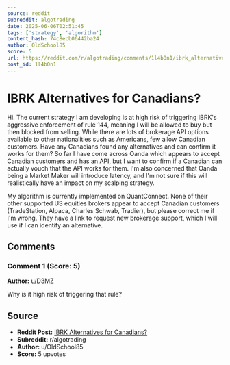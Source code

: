 ```yaml
---
source: reddit
subreddit: algotrading
date: 2025-06-06T02:51:45
tags: ['strategy', 'algorithm']
content_hash: 74c8ecb06442ba24
author: OldSchool85
score: 5
url: https://reddit.com/r/algotrading/comments/1l4b0n1/ibrk_alternatives_for_canadians/
post_id: 1l4b0n1
---
```


# IBRK Alternatives for Canadians?

Hi. The current strategy I am developing is at high risk of triggering IBRK's aggressive enforcement of rule 144, meaning I will be allowed to buy but then blocked from selling. While there are lots of brokerage API options available to other nationalities such as Americans, few allow Canadian customers. Have any Canadians found any alternatives and can confirm it works for them? So far I have come across Oanda which appears to accept Canadian customers and has an API, but I want to confirm if a Canadian can actually vouch that the API works for them. I'm also concerned that Oanda being a Market Maker will introduce latency, and I'm not sure if this will realistically have an impact on my scalping strategy.

My algorithm is currently implemented on QuantConnect. None of their other supported US equities brokers appear to accept Canadian customers (TradeStation, Alpaca, Charles Schwab, Tradier), but please correct me if I'm wrong. They have a link to request new brokerage support, which I will use if I can identify an alternative.

## Comments

### Comment 1 (Score: 5)

**Author:** u/D3MZ

Why is it high risk of triggering that rule?

## Source

- **Reddit Post:** [IBRK Alternatives for Canadians?](https://reddit.com/r/algotrading/comments/1l4b0n1/ibrk_alternatives_for_canadians/)
- **Subreddit:** r/algotrading
- **Author:** u/OldSchool85
- **Score:** 5 upvotes
